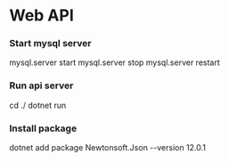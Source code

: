 # Web API

### Start mysql server
mysql.server start
mysql.server stop
mysql.server restart

### Run api server
cd ./
dotnet run

### Install package
dotnet add package Newtonsoft.Json --version 12.0.1
